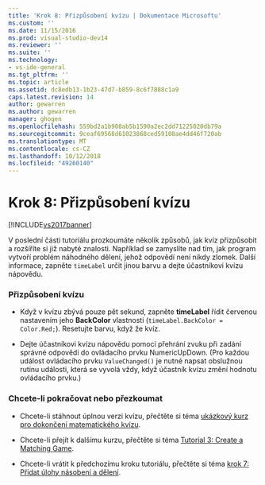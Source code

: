 ```yaml
---
title: 'Krok 8: Přizpůsobení kvízu | Dokumentace Microsoftu'
ms.custom: ''
ms.date: 11/15/2016
ms.prod: visual-studio-dev14
ms.reviewer: ''
ms.suite: ''
ms.technology:
- vs-ide-general
ms.tgt_pltfrm: ''
ms.topic: article
ms.assetid: dc8edb13-1b23-47d7-b859-8c6f7888c1a9
caps.latest.revision: 14
author: gewarren
ms.author: gewarren
manager: ghogen
ms.openlocfilehash: 559bd2a1b908ab5b1590a2ec2dd71225020db79a
ms.sourcegitcommit: 9ceaf69568d61023868ced59108ae4dd46f720ab
ms.translationtype: MT
ms.contentlocale: cs-CZ
ms.lasthandoff: 10/12/2018
ms.locfileid: "49260140"
---
```

# <a name="step-8-customize-the-quiz"></a>Krok 8: Přizpůsobení kvízu
[!INCLUDE[vs2017banner](../includes/vs2017banner.md)]

V poslední části tutoriálu prozkoumáte několik způsobů, jak kvíz přizpůsobit a rozšíříte si již nabyté znalosti. Například se zamyslíte nad tím, jak program vytvoří problém náhodného dělení, jehož odpovědí není nikdy zlomek. Další informace, zapněte `timeLabel` určit jinou barvu a dejte účastníkovi kvízu nápovědu.  
  
### <a name="to-customize-the-quiz"></a>Přizpůsobení kvízu  
  
-   Když v kvízu zbývá pouze pět sekund, zapněte **timeLabel** řídit červenou nastavením jeho **BackColor** vlastnosti (`timeLabel.BackColor = Color.Red;`). Resetujte barvu, když že kvíz.  
  
-   Dejte účastníkovi kvízu nápovědu pomocí přehrání zvuku při zadání správné odpovědi do ovládacího prvku NumericUpDown. (Pro každou událost ovládacího prvku `ValueChanged()` je nutné napsat obslužnou rutinu události, která se vyvolá vždy, když účastník kvízu změní hodnotu ovládacího prvku.)  
  
### <a name="to-continue-or-review"></a>Chcete-li pokračovat nebo přezkoumat  
  
-   Chcete-li stáhnout úplnou verzi kvízu, přečtěte si téma [ukázkový kurz pro dokončení matematického kvízu](http://code.msdn.microsoft.com/Complete-Math-Quiz-8581813c).  
  
-   Chcete-li přejít k dalšímu kurzu, přečtěte si téma [Tutorial 3: Create a Matching Game](../ide/tutorial-3-create-a-matching-game.md).  
  
-   Chcete-li vrátit k předchozímu kroku tutoriálu, přečtěte si téma [krok 7: Přidat úlohy násobení a dělení](../ide/step-7-add-multiplication-and-division-problems.md).



